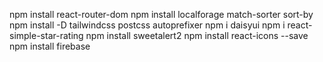 
npm install react-router-dom
npm install localforage match-sorter sort-by
npm install -D tailwindcss postcss autoprefixer
npm i daisyui
npm i react-simple-star-rating
npm install sweetalert2
npm install react-icons --save
npm install firebase